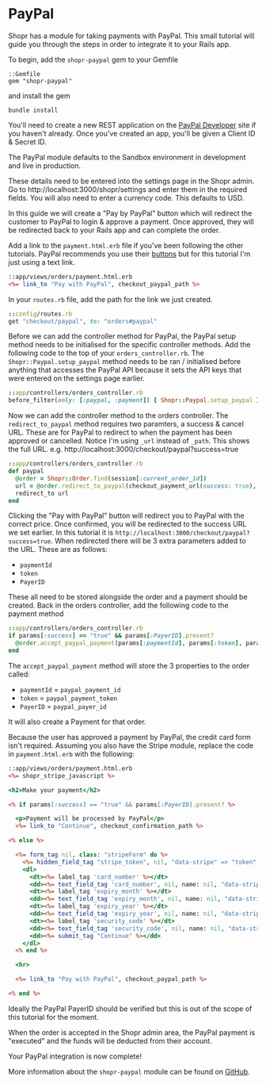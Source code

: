 # PayPal

Shopr has a module for taking payments with PayPal. This small tutorial
will guide you through the steps in order to integrate it to your Rails app.

To begin, add the `shopr-paypal` gem to your Gemfile

```
::Gemfile
gem "shopr-paypal"
```

and install the gem

```
bundle install
```

You'll need to create a new REST application on the [PayPal Developer](https://developer.paypal.com/) site
if you haven't already. Once you've created an app, you'll be given a Client ID & Secret ID.

The PayPal module defaults to the Sandbox environment in development and live in production.

These details need to be entered into the settings page in the Shopr admin.
Go to http://localhost:3000/shopr/settings and enter them in the required fields. You will also need
to enter a currency code. This defaults to USD.

In this guide we will create a "Pay by PayPal" button which will redirect the customer to
PayPal to login & approve a payment. Once approved, they will be redirected back to your
Rails app and can complete the order.

Add a link to the `payment.html.erb` file if you've been following the other tutorials.
PayPal recommends you use their [buttons](https://www.paypal.com/us/webapps/mpp/logos-buttons) but
for this tutorial I'm just using a text link.

```rhtml
::app/views/orders/payment.html.erb
<%= link_to "Pay with PayPal", checkout_paypal_path %>
```

In your `routes.rb` file, add the path for the link we just created.

```rb
::config/routes.rb
get "checkout/paypal", to: "orders#paypal"
```

Before we can add the controller method for PayPal, the PayPal setup method
needs to be initialised for the specific controller methods. Add the
following code to the top of your `orders_controller.rb`. The
`Shopr::Paypal.setup_paypal` method needs to be ran / initialised before
anything that accesses the PayPal API because it sets the API keys
that were entered on the settings page earlier.

```ruby
::app/controllers/orders_controller.rb
before_filter(only: [:paypal, :payment]) { Shopr::Paypal.setup_paypal }
```

Now we can add the controller method to the orders controller. The
`redirect_to_paypal` method requires two paramters, a success & cancel URL.
These are for PayPal to redirect to when the payment has been approved or
cancelled. Notice I'm using `_url` instead of `_path`. This shows the full
URL. e.g. http://localhost:3000/checkout/paypal?success=true

```ruby
::app/controllers/orders_controller.rb
def paypal
  @order = Shopr::Order.find(session[:current_order_id])
  url = @order.redirect_to_paypal(checkout_payment_url(success: true), checkout_payment_url(success: false))
  redirect_to url
end
```

Clicking the "Pay with PayPal" button will redirect you to PayPal with the correct
price. Once confirmed, you will be redirected to the success URL we set earlier. In
this tutorial it is `http://localhost:3000/checkout/paypal?success=true`. When redirected
there will be 3 extra parameters added to the URL. These are as follows:

+ `paymentId`
+ `token`
+ `PayerID`

These all need to be stored alongside the order and a payment should be created. Back in
the orders controller, add the following code to the payment method

```ruby
::app/controllers/orders_controller.rb
if params[:success] == "true" && params[:PayerID].present?
  @order.accept_paypal_payment(params[:paymentId], params[:token], params[:PayerID])
end
```    

The `accept_paypal_payment` method will store the 3 properties to the order called:

+ `paymentId` = `paypal_payment_id`
+ `token` = `paypal_payment_token`
+ `PayerID` = `paypal_payer_id`

It will also create a Payment for that order.

Because the user has approved a payment by PayPal, the credit card form isn't required.
Assuming you also have the Stripe module, replace the code in `payment.html.erb`
with the following:

```rhtml
::app/views/orders/payment.html.erb
<%= shopr_stripe_javascript %>

<h2>Make your payment</h2>

<% if params[:success] == "true" && params[:PayerID].present? %>

  <p>Payment will be processed by PayPal</p>
  <%= link_to "Continue", checkout_confirmation_path %>

<% else %>

  <%= form_tag nil, class: "stripeForm" do %>
    <%= hidden_field_tag "stripe_token", nil, "data-stripe" => "token" %>
    <dl>
      <dt><%= label_tag 'card_number' %></dt>
      <dd><%= text_field_tag 'card_number', nil, name: nil, "data-stripe" => "number" %></dd>
      <dt><%= label_tag 'expiry_month' %></dt>
      <dd><%= text_field_tag 'expiry_month', nil, name: nil, "data-stripe" => "exp_month" %></dd>
      <dt><%= label_tag 'expiry_year' %></dt>
      <dd><%= text_field_tag 'expiry_year', nil, name: nil, "data-stripe" => "exp_year" %></dd>
      <dt><%= label_tag 'security_code' %></dt>
      <dd><%= text_field_tag 'security_code', nil, name: nil, "data-stripe" => "cvc" %></dd>
      <dd><%= submit_tag "Continue" %></dd>
    </dl>
  <% end %>

  <hr>

  <%= link_to "Pay with PayPal", checkout_paypal_path %>

<% end %>
```

Ideally the PayPal PayerID should be verified but this is out of the scope
of this tutorial for the moment.

When the order is accepted in the Shopr admin area, the PayPal payment is
"executed" and the funds will be deducted from their account.

Your PayPal integration is now complete!

More information about the `shopr-paypal` module can be found on [GitHub](https://github.com/deanperry/shopr-paypal).
